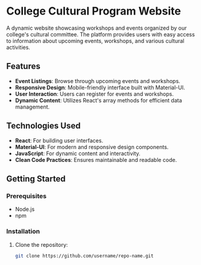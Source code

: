 


# College Cultural Program Website

A dynamic website showcasing workshops and events organized by our college's cultural committee. The platform provides users with easy access to information about upcoming events, workshops, and various cultural activities.

## Features

- **Event Listings**: Browse through upcoming events and workshops.
- **Responsive Design**: Mobile-friendly interface built with Material-UI.
- **User Interaction**: Users can register for events and workshops.
- **Dynamic Content**: Utilizes React's array methods for efficient data management.

## Technologies Used

- **React**: For building user interfaces.
- **Material-UI**: For modern and responsive design components.
- **JavaScript**: For dynamic content and interactivity.
- **Clean Code Practices**: Ensures maintainable and readable code.

## Getting Started

### Prerequisites

- Node.js
- npm

### Installation

1. Clone the repository:
   ```bash
   git clone https://github.com/username/repo-name.git

